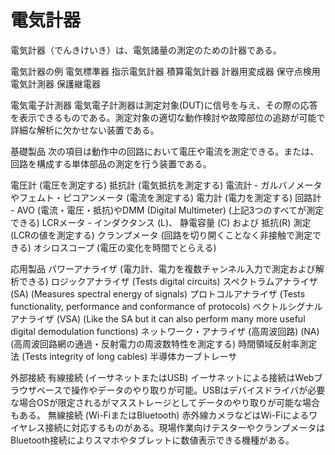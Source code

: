 # 電気計器

電気計器（でんきけいき）は、電気諸量の測定のための計器である。

電気計器の例
電気標準器
指示電気計器
積算電気計器
計器用変成器
保守点検用電気計測器
保護継電器

電気電子計測器
電気電子計測器は測定対象(DUT)に信号を与え、その際の応答を表示できるものである。測定対象の適切な動作検討や故障部位の追跡が可能で詳細な解析に欠かせない装置である。

基礎製品
次の項目は動作中の回路において電圧や電流を測定できる。または、回路を構成する単体部品の測定を行う装置である。

電圧計 (電圧を測定する)
抵抗計 (電気抵抗を測定する)
電流計 - ガルバノメータやフェムト・ピコアンメータ (電流を測定する)
電力計 (電力を測定する)
回路計 - AVO (電流・電圧・抵抗)やDMM (Digital Multimeter) (上記3つのすべてが測定できる)
LCRメータ - インダクタンス (L)、 静電容量 (C) および 抵抗(R) 測定 (LCRの値を測定する)
クランプメータ (回路を切り開くことなく非接触で測定できる)
オシロスコープ (電圧の変化を時間でとらえる)

応用製品
パワーアナライザ (電力計、電力を複数チャンネル入力で測定および解析できる)
ロジックアナライザ (Tests digital circuits)
スペクトラムアナライザ (SA) (Measures spectral energy of signals)
プロトコルアナライザ (Tests functionality, performance and conformance of protocols)
ベクトルシグナルアナライザ (VSA) (Like the SA but it can also perform many more useful digital demodulation functions)
ネットワーク・アナライザ (高周波回路) (NA) (高周波回路網の通過・反射電力の周波数特性を測定する)
時間領域反射率測定法 (Tests integrity of long cables)
半導体カーブトレーサ

外部接続
有線接続 (イーサネットまたはUSB)
イーサネットによる接続はWebブラウザベースで操作やデータのやり取りが可能。USBはデバイスドライバが必要な場合OSが限定されるがマスストレージとしてデータのやり取りが可能な場合もある。
無線接続 (Wi-FiまたはBluetooth)
赤外線カメラなどはWi-Fiによるワイヤレス接続に対応するものがある。現場作業向けテスターやクランプメータはBluetooth接続によりスマホやタブレットに数値表示できる機種がある。
